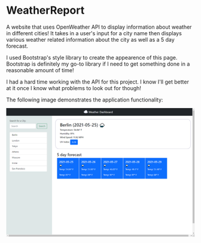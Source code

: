 # WeatherReport

A website that uses OpenWeather API to display information about weather in different cities! It takes in a user's input for a city name then displays various weather related information about the city as well as a 5 day forecast.

I used Bootstrap's style library to create the appearence of this page. Bootstrap is definitely my go-to library if I need to get something done in a reasonable amount of time!

I had a hard time working with the API for this project. I know I'll get better at it once I know what problems to look out for though!

The following image demonstrates the application functionality:

![weather report demo](./assets/Pictures/Berlin.png)
